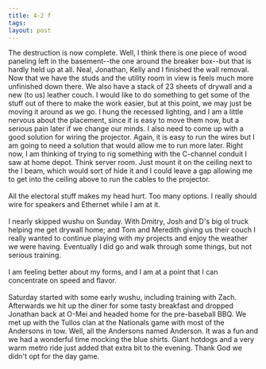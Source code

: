 ```yaml
---
title: 4-2 f
tags: 
layout: post
---
```

The destruction is now complete.  Well, I think there is one piece of wood paneling left in the basement--the one around the breaker box--but that is hardly held up at all.  Neal, Jonathan, Kelly and I finished the wall removal.  Now that we have the studs and the utility room in view is feels much more unfinished down there.  We also have a stack of 23 sheets of drywall and a new (to us) leather couch. I would like to do something to get some of the stuff out of there to make the work easier, but at this point, we may just be moving it around as we go.  I hung the recessed lighting, and I am a little nervous about the placement, since it is easy to move them now, but a serious pain later if we change our minds.  I also need to come up with a good solution for wiring the projector.  Again, it is easy to run the wires but I am going to need a solution that would allow me to run more later.  Right now, I am thinking of trying to rig something with the C-channel conduit I saw at home depot.  Think server room.  Just mount it on the ceiling next to the I beam, which would sort of hide it and I could leave a gap allowing me to get into the ceiling above to run the cables to the projector. <br /><br />All the electoral stuff makes my head hurt.  Too many options.  I really should wire for speakers and Ethernet while I am at it.  <br /><br />I nearly skipped wushu on Sunday.  With Dmitry, Josh and D's big ol truck helping me get drywall home; and Tom and Meredith giving us their couch I really wanted to continue playing with my projects and enjoy the weather we were having.  Eventually I did go and walk through some things, but not serious training.  <br /><br />I am feeling better about my forms, and I am at a point that I can concentrate on speed and flavor. <br /><br />Saturday started with some early wushu, including training with Zach.  Afterwards we hit up the diner for some tasty breakfast and dropped Jonathan back at O-Mei and headed home for the pre-baseball BBQ.  We met up with the Tullos clan  at the Nationals game with most of the Andersons in tow. Well, all the Andersons named Anderson. It was a fun and we had a wonderful time mocking the blue shirts.  Giant hotdogs and a very warm metro ride just added that extra bit to the evening.  Thank God we didn't opt for the day game.
